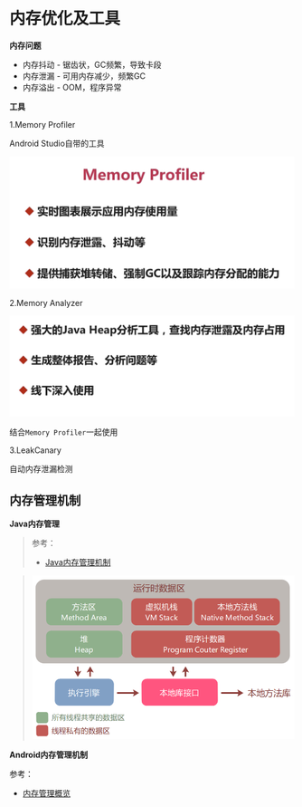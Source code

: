 # 内存优化及工具

**内存问题**

+ 内存抖动 - 锯齿状，GC频繁，导致卡段
+ 内存泄漏 - 可用内存减少，频繁GC
+ 内存溢出 - OOM，程序异常



**工具**

1.Memory Profiler

Android Studio自带的工具

![001](https://github.com/winfredzen/Android-Basic/blob/master/%E4%BC%98%E5%8C%96/images/001.png)



2.Memory Analyzer

![002](https://github.com/winfredzen/Android-Basic/blob/master/%E4%BC%98%E5%8C%96/images/002.png)

结合`Memory Profiler`一起使用



3.LeakCanary

自动内存泄漏检测



## 内存管理机制

**Java内存管理**

> 参考：
>
> + [Java内存管理机制](https://www.cnblogs.com/steffen/p/11368018.html)

> ![003](https://github.com/winfredzen/Android-Basic/blob/master/%E4%BC%98%E5%8C%96/images/003.png)



**Android内存管理机制**

参考：

+ [内存管理概览](https://developer.android.com/topic/performance/memory-overview?hl=zh-cn)

























